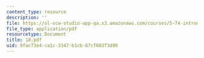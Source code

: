 ```yaml
---
content_type: resource
description: ''
file: https://ol-ocw-studio-app-qa.s3.amazonaws.com/courses/5-74-introductory-quantum-mechanics-ii-spring-2004/9fac73e4ca1c3147b1cb67cf083f3d99_18.pdf
file_type: application/pdf
resourcetype: Document
title: 18.pdf
uid: 9fac73e4-ca1c-3147-b1cb-67cf083f3d99
---
```

